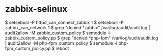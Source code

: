 # zabbix-selinux

$ setsebool -P httpd_can_connect_zabbix 1
$ setsebool -P zabbix_can_network 1
$ grep "denied.*zabbix" /var/log/audit/audit.log | audit2allow -M zabbix_custom_policy
$ semodule -i zabbix_custom_policy.pp
$ grep "denied.*php-fpm" /var/log/audit/audit.log | audit2allow -M php-fpm_custom_policy
$ semodule -i php-fpm_custom_policy.pp
$ reboot
